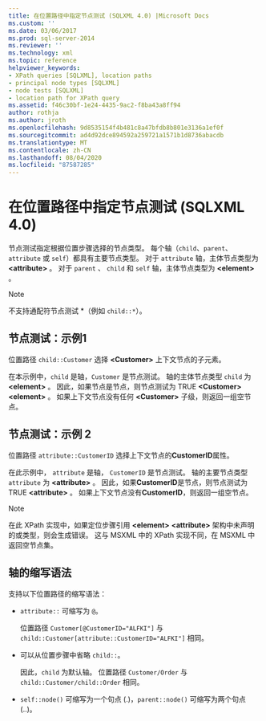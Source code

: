 ```yaml
---
title: 在位置路径中指定节点测试 (SQLXML 4.0) |Microsoft Docs
ms.custom: ''
ms.date: 03/06/2017
ms.prod: sql-server-2014
ms.reviewer: ''
ms.technology: xml
ms.topic: reference
helpviewer_keywords:
- XPath queries [SQLXML], location paths
- principal node types [SQLXML]
- node tests [SQLXML]
- location path for XPath query
ms.assetid: f46c30bf-1e24-4435-9ac2-f8ba43a8ff94
author: rothja
ms.author: jroth
ms.openlocfilehash: 9d8535154f4b481c8a47bfdb8b801e3136a1ef0f
ms.sourcegitcommit: ad4d92dce894592a259721a1571b1d8736abacdb
ms.translationtype: MT
ms.contentlocale: zh-CN
ms.lasthandoff: 08/04/2020
ms.locfileid: "87587285"
---
```

# <a name="specifying-a-node-test-in-the-location-path-sqlxml-40"></a>在位置路径中指定节点测试 (SQLXML 4.0)
  节点测试指定根据位置步骤选择的节点类型。 每个轴（`child`、`parent`、`attribute` 或 `self`）都具有主要节点类型。 对于 `attribute` 轴，主体节点类型为 **\<attribute>** 。 对于 `parent` 、 `child` 和 `self` 轴，主体节点类型为 **\<element>** 。  
  
> [!NOTE]  
>  不支持通配符节点测试 *（例如 `child::*`）。  
  
## <a name="node-test-example-1"></a>节点测试：示例1  
 位置路径 `child::Customer` 选择 **\<Customer>** 上下文节点的子元素。  
  
 在本示例中，`child` 是轴，`Customer` 是节点测试。 轴的主体节点类型 `child` 为 **\<element>** 。 因此，如果节点是节点，则节点测试为 TRUE **\<Customer>** **\<element>** 。 如果上下文节点没有任何 **\<Customer>** 子级，则返回一组空节点。  
  
## <a name="node-test-example-2"></a>节点测试：示例 2  
 位置路径 `attribute::CustomerID` 选择上下文节点的**CustomerID**属性。  
  
 在此示例中， `attribute` 是轴， `CustomerID` 是节点测试。 轴的主要节点类型 `attribute` 为 **\<attribute>** 。 因此，如果**CustomerID**是节点，则节点测试为 TRUE **\<attribute>** 。 如果上下文节点没有**CustomerID**，则返回一组空节点。  
  
> [!NOTE]  
>  在此 XPath 实现中，如果定位步骤引用 **\<element>** **\<attribute>** 架构中未声明的或类型，则会生成错误。 这与 MSXML 中的 XPath 实现不同，在 MSXML 中返回空节点集。  
  
## <a name="abbreviated-syntax-for-the-axes"></a>轴的缩写语法  
 支持以下位置路径的缩写语法：  
  
-   `attribute::` 可缩写为 `@`。  
  
     位置路径 `Customer[@CustomerID="ALFKI"]` 与 `child::Customer[attribute::CustomerID="ALFKI"]` 相同。  
  
-   可以从位置步骤中省略 `child::`。  
  
     因此，`child` 为默认轴。 位置路径 `Customer/Order` 与 `child::Customer/child::Order` 相同。  
  
-   `self::node()` 可缩写为一个句点 (.)，`parent::node()` 可缩写为两个句点 (..)。  
  
  

